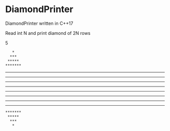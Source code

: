 # DiamondPrinter
DiamondPrinter written in C++17

Read int N and print diamond of 2N rows

5

       *
      ***
     *****
    *******
   *********
  ***********
 *************
***************
***************
 *************
  ***********
   *********
    *******
     *****
      ***
       *

